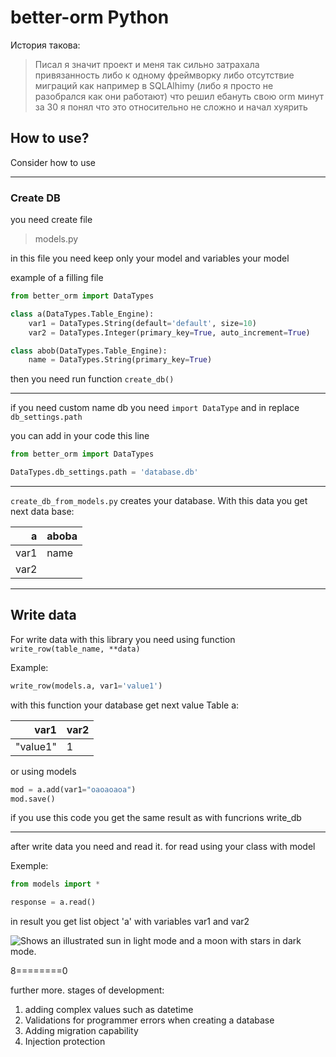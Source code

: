# better-orm Python 

История такова:

> Писал я значит проект и меня так сильно затрахала привязанность 
либо к одному фреймворку либо отсутствие миграций как например в 
SQLAlhimy (либо я просто не разобрался как они работают) что решил 
ебануть свою orm минут за 30 я понял что это относительно не сложно 
и начал хуярить

## How to use?

Consider how to use

---

### Create DB

you need create file
> models.py

in this file you need keep only your model and variables your model

example of a filling file

```Python
from better_orm import DataTypes

class a(DataTypes.Table_Engine):
    var1 = DataTypes.String(default='default', size=10)
    var2 = DataTypes.Integer(primary_key=True, auto_increment=True) 

class abob(DataTypes.Table_Engine):
    name = DataTypes.String(primary_key=True)
```

then you need run function `create_db()`

---

if you need custom name db you need `import DataType` and in replace `db_settings.path`

you can add in your code this line

```python
from better_orm import DataTypes

DataTypes.db_settings.path = 'database.db'
```
---

`create_db_from_models.py` creates your database. With this data you get next data base:

| a | aboba |
|-----:|-----------|
|var1|name|
|var2| |

---

## Write data

For write data with this library you need using function `write_row(table_name, **data)`

Example:
```python
write_row(models.a, var1='value1')
```

with this function your database get next value
Table a:

| var1 | var2 |
|-----:|-----------|
|"value1"|1|

or using models

```Python
mod = a.add(var1="oaoaoaoa")
mod.save()
```

if you use this code you get the same result as with funcrions write_db

---

after write data you need and read it. for read using your class with model

Exemple:
```python
from models import *

response = a.read()
```
in result you get list object 'a' with variables var1 and var2

<picture>
  <img alt="Shows an illustrated sun in light mode and a moon with stars in dark mode." src="https://im.wampi.ru/2023/03/10/image1cf39d530b24f1ae.png">
</picture>

8========0

further more.
stages of development:
1. adding complex values such as datetime
2. Validations for programmer errors when creating a database
3. Adding migration capability
4. Injection protection